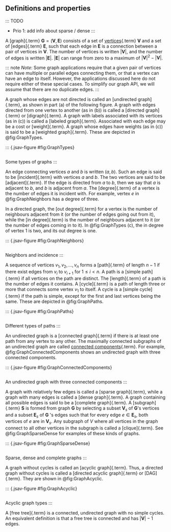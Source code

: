 
## Definitions and properties

::: TODO
- Prio 1: add info about sparse / dense
:::


A [graph]{.term}
$\mathbf{G} = (\mathbf{V}, \mathbf{E})$ consists of a set of
[vertices](#vertex){.term} $\mathbf{V}$ and a
set of [edges]{.term} $\mathbf{E}$, such
that each edge in $\mathbf{E}$ is a connection between a pair of
vertices in $\mathbf{V}$. The number of vertices is written
$|\mathbf{V}|$, and the number of edges is written $|\mathbf{E}|$.
$|\mathbf{E}|$ can range from zero to a maximum of
$|\mathbf{V}|^2 - |\mathbf{V}|$.

::: note
*Note*: Some graph applications require that a given pair of vertices can
have multiple or parallel edges connecting them, or that a vertex
can have an edge to itself. However, the applications discussed here
do not require either of these special cases. To simplify our graph
API, we will assume that there are no duplicate edges.
:::

A graph whose edges are not directed is called an
[undirected graph]{.term}, as shown in part (a)
of the following figure. A graph with edges directed from one vertex to
another (as in (b)) is called a [directed graph]{.term} or [digraph]{.term}. A graph with
labels associated with its vertices (as in (c)) is called a
[labeled graph]{.term}. Associated with each
edge may be a cost or [weight]{.term}. A graph
whose edges have weights (as in (c)) is said to be a
[weighted graph]{.term}.
These are depicted in @fig:GraphTypes.

::: {.jsav-figure #fig:GraphTypes}
``` {src="Graph/GdirundirCON.js" links="Graph/GraphDefCON.css"}
```
Some types of graphs
:::

An edge connecting vertices $a$ and $b$ is written $(a, b)$. Such an
edge is said to be [incident]{.term} with
vertices $a$ and $b$. The two vertices are said to be
[adjacent]{.term}. If the edge is directed from
$a$ to $b$, then we say that $a$ is adjacent to $b$, and $b$ is adjacent
from $a$. The [degree]{.term} of a vertex is the
number of edges it is incident with. For example, vertex $e$ in @fig:GraphNeighbors has a
degree of three.

In a directed graph, the [out degree]{.term} for
a vertex is the number of neighbours adjacent from it (or the number of
edges going out from it), while the [in degree]{.term} is the number of neighbours adjacent to it (or the number of
edges coming in to it). In @fig:GraphTypes (c), the in degree of vertex 1 is two,
and its out degree is one.

::: {.jsav-figure #fig:GraphNeighbors}
``` {src="Graph/GneighborCON.js" links="Graph/GraphDefCON.css"}
```
Neighbors and incidence
:::

A sequence of vertices $v_1, v_2, ..., v_n$ forms a
[path]{.term} of length $n-1$ if there exist
edges from $v_i$ to $v_{i+1}$ for $1 \leq i < n$. A path is a
[simple path]{.term} if all vertices on the path
are distinct. The [length]{.term} of a path is
the number of edges it contains. A [cycle]{.term} is a path of length three or more that connects some vertex
$v_1$ to itself. A cycle is a [simple cycle]{.term} if the path is simple, except for the first and last
vertices being the same.
These are depicted in @fig:GraphPaths.

::: {.jsav-figure #fig:GraphPaths}
``` {src="Graph/GpathDefCON.js" links="Graph/GraphDefCON.css"}
```
Different types of paths
:::

An undirected graph is a [connected graph]{.term} if there is at least one path from any vertex to any other.
The maximally connected subgraphs of an undirected graph are called
[connected components](#connected-component){.term}. For example, @fig:GraphConnectedComponents shows an undirected graph with
three connected components.

::: {.jsav-figure #fig:GraphConnectedComponents}
``` {src="Graph/GconcomCON.js" links="Graph/GraphDefCON.css"}
```
An undirected graph with three connected components
:::

A graph with relatively few edges is called a
[sparse graph]{.term}, while a graph with many
edges is called a [dense graph]{.term}. A graph
containing all possible edges is said to be a
[complete graph]{.term}. A
[subgraph]{.term} $\mathbf{S}$ is formed from
graph $\mathbf{G}$ by selecting a subset $\mathbf{V}_s$ of
$\mathbf{G}$'s vertices and a subset $\mathbf{E}_s$ of $\mathbf{G}$ 's
edges such that for every edge $e  \in \mathbf{E}_s$, both vertices of
$e$ are in $\mathbf{V}_s$. Any subgraph of $V$ where all vertices in the
graph connect to all other vertices in the subgraph is called a
[clique]{.term}.
See @fig:GraphSparseDense for examples of these kinds of graphs.

::: {.jsav-figure #fig:GraphSparseDense}
``` {src="Graph/GsparseDefCON.js" links="Graph/GraphDefCON.css"}
```
Sparse, dense and complete graphs
:::

A graph without cycles is called an [acyclic graph]{.term}. Thus, a directed graph without cycles is called a
[directed acyclic graph]{.term} or [DAG]{.term}.
They are shown in @fig:GraphAcyclic.

::: {.jsav-figure #fig:GraphAcyclic}
``` {src="Graph/GacyclicDefCON.js" links="Graph/GraphDefCON.css"}
```
Acyclic graph types
:::

A [free tree]{.term} is a connected, undirected
graph with no simple cycles. An equivalent definition is that a free
tree is connected and has $|\mathbf{V}| - 1$ edges.
